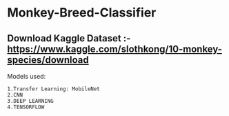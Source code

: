# Monkey-Breed-Classifier
## Download Kaggle Dataset :- https://www.kaggle.com/slothkong/10-monkey-species/download
Models used:
```
1.Transfer Learning: MobileNet
2.CNN
3.DEEP LEARNING
4.TENSORFLOW

```
